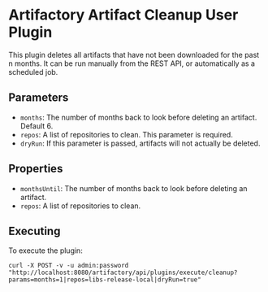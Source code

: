 Artifactory Artifact Cleanup User Plugin
========================================

This plugin deletes all artifacts that have not been downloaded for the past n
months. It can be run manually from the REST API, or automatically as a
scheduled job.

Parameters
----------

- `months`: The number of months back to look before deleting an artifact. Default 6.
- `repos`: A list of repositories to clean. This parameter is required.
- `dryRun`: If this parameter is passed, artifacts will not actually be deleted.

Properties
----------

- `monthsUntil`: The number of months back to look before deleting an artifact.
- `repos`: A list of repositories to clean.

Executing
---------

To execute the plugin:

`curl -X POST -v -u admin:password "http://localhost:8080/artifactory/api/plugins/execute/cleanup?params=months=1|repos=libs-release-local|dryRun=true"`
